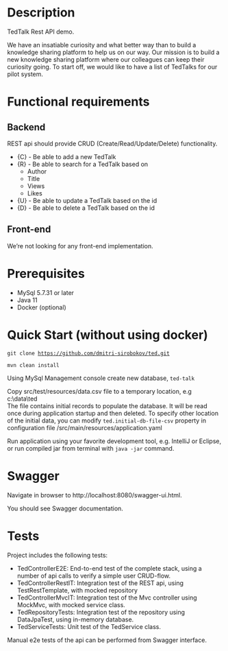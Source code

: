 # Description
TedTalk Rest API demo.

We have an insatiable curiosity and what better way than to build a knowledge sharing platform to help
us on our way. Our mission is to build a new knowledge sharing platform where our colleagues can keep 
their curiosity going. To start off, we would like to have a list of TedTalks for
our pilot system. 

# Functional requirements
## Backend
REST api should provide CRUD (Create/Read/Update/Delete) functionality.

- {C} - Be able to add a new TedTalk
- {R} - Be able to search for a TedTalk based on
  * Author
  * Title
  * Views
  * Likes
- {U} - Be able to update a TedTalk based on the id
- {D} - Be able to delete a TedTalk based on the id
## Front-end
We’re not looking for any front-end implementation.

# Prerequisites
* MySql 5.7.31 or later
* Java 11
* Docker (optional)

# Quick Start (without using docker)

<code>git clone https://github.com/dmitri-sirobokov/ted.git</code>

<code>mvn clean install</code>

Using MySql Management console create new database, `ted-talk`

Copy src/test/resources/data.csv file to a temporary location, e.g c:\data\ted\
The file contains initial records to populate the database. It will be read once during application 
startup and then deleted. To specify other location of the initial data, you can modify 
`ted.initial-db-file-csv` property in configuration file /src/main/resources/application.yaml

Run application using your favorite development tool, e.g. IntelliJ or Eclipse, 
or run compiled jar from terminal with `java -jar` command.

# Swagger
Navigate in browser to http://localhost:8080/swagger-ui.html.

You should see Swagger documentation.

# Tests
Project includes the following tests:
* TedControllerE2E: End-to-end test of the complete stack, using a number of api calls to verify a simple user CRUD-flow.
* TedControllerRestIT: Integration test of the REST api, using TestRestTemplate, with mocked repository
* TedControllerMvcIT: Integration test of the Mvc controller using MockMvc, with mocked service class.
* TedRepositoryTests: Integration test of the repository using DataJpaTest, using in-memory database.
* TedServiceTests: Unit test of the TedService class.

Manual e2e tests of the api can be performed from Swagger interface.
